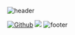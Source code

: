 ![header](https://capsule-render.vercel.app/api?type=wave&color=gradient&height=150&section=header)

<p align="center">
<!--  <img alt="profile pic" width="195px" src="https://avatars1.githubusercontent.com/u/63346676?s=400&u=a01b5199f29c08a702f4c65bfaa47d3b76e25cb1&v=4" /> -->
<!--  <img src="https://github-readme-stats.T0xic-Cyber.vercel.app/api/top-langs/?username=T0xic-Cyber&hide=ruby,perl&hide_border=true" /> -->

[![Github](https://img.shields.io/badge/-Github-181717?style=for-the-badge&logo=Github&logoColor=grey)](https://github.com/T0xic-Cyber)
![](https://estruyf-github.azurewebsites.net/api/VisitorHit?user=T0xic-Cyber&repo=github-visitors-badge&countColorcountColor&countColor=%23211F18)
![footer](https://capsule-render.vercel.app/api?type=wave&color=gradient&height=150&section=footer)

<!--
<img src="https://capsule-render.vercel.app/api?type=wave&color=gradient&height=300&section=header&text=&fontSize=90" />
<img scr="https://capsule-render.vercel.app/api?type=rounded&color=gradient&text=%20asdf%20&height=300&fontSize=100&textBg=true" />

<img src="https://capsule-render.vercel.app/api?type=wave&color=auto&height=300&section=footer&text=&fontSize=90&reversal=true" />
